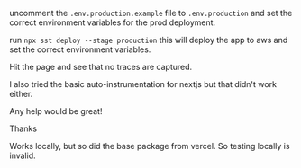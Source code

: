 uncomment the `.env.production.example` file to `.env.production` and set the correct environment variables for the prod deployment.

run `npx sst deploy --stage production` this will deploy the app to aws and set the correct environment variables.

Hit the page and see that no traces are captured.

I also tried the basic auto-instrumentation for nextjs but that didn't work either.

Any help would be great!

Thanks

Works locally, but so did the base package from vercel. So testing locally is invalid.
